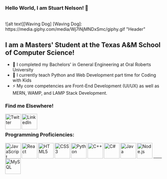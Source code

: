 ### Hello World, I am Stuart Nelson! 👋
<br/>
![alt text][Waving Dog]
[Waving Dog]: https://media.giphy.com/media/Wj7lNjMNDxSmc/giphy.gif "Header"

## I am a Masters' Student at the Texas A&M School of Computer Science!

- 🌱 I completed my Bachelors' in General Engineering at Oral Roberts University
- 🔭 I currently teach Python and Web Development part time for Coding with Kids
- ⚡ My core competencies are Front-End Development (UI/UX) as well as MERN, WAMP, and LAMP Stack Development.

### Find me Elsewhere!

[<img align="left" alt="Twitter" width="50px" src="https://img.icons8.com/material-outlined/24/000000/twitter.png" />][twitter]
[<img align="left" alt="LinkedIn" width="50px" src="https://img.icons8.com/material-outlined/24/000000/linkedin--v1.png" />][linkedin]

<br /><br />

### Programming Proficiencies:
<!--
Order by most proficient!
-
<img src="https://img.icons8.com/material-outlined/24/000000/twitter.png"/>
<img src="https://img.icons8.com/material-outlined/24/000000/linkedin--v1.png"/>
<img src="https://img.icons8.com/ios/50/000000/html.png"/>
<img src="https://img.icons8.com/ios/50/000000/css.png"/>
<img src="https://img.icons8.com/ios/50/000000/javascript--v1.png"/>
<img src="https://img.icons8.com/ios-glyphs/30/000000/react.png"/>
<img src="https://img.icons8.com/ios/50/000000/python--v1.png"/>
<img src="https://img.icons8.com/ios/50/000000/c-plus-plus-logo.png"/>
<img src="https://img.icons8.com/ios/50/000000/c-sharp-logo.png"/>
<img src="https://img.icons8.com/external-flatart-icons-outline-flatarticons/64/000000/external-lemon-sauna-flatart-icons-outline-flatarticons.png"/>
<img src="https://img.icons8.com/ios/50/000000/java-coffee-cup-logo--v1.png"/>
<img src="https://img.icons8.com/ios/50/000000/affinity-photo.png"/>
<img src="https://img.icons8.com/windows/32/000000/node-js.png"/>
<img src="https://img.icons8.com/ios/50/000000/puzzle-matching.png"/> ASSEMBLY
<img src="https://img.icons8.com/ios/50/000000/mysql-logo.png"/>
-->
<img align="left" alt="JavaScript" width="50px" src="https://img.icons8.com/ios/50/000000/javascript--v1.png" />
<img align="left" alt="React" width="50px" src="https://img.icons8.com/ios-glyphs/30/000000/react.png" />
<img align="left" alt="HTML5" width="50px" src="https://img.icons8.com/ios/50/000000/html.png" />
<img align="left" alt="CSS3" width="50px" src="https://img.icons8.com/ios/50/000000/css.png" />
<img align="left" alt="Python" width="50px" src="https://img.icons8.com/ios/50/000000/python--v1.png" />
<img align="left" alt="C++" width="50px" src="https://img.icons8.com/ios/50/000000/c-plus-plus-logo.png" />
<img align="left" alt="C#" width="50px" src="https://img.icons8.com/ios/50/000000/c-sharp-logo.png" />
<img align="left" alt="Java" width="50px" src="https://img.icons8.com/ios/50/000000/java-coffee-cup-logo--v1.png" />
<img align="left" alt="Node.js" width="50px" src="https://img.icons8.com/windows/32/000000/node-js.png"/>
<img align="left" alt="MySQL" width="50px" src="https://img.icons8.com/ios/50/000000/mysql-logo.png" />

<br />
<br />

---

<!--[website]:-->
[twitter]: https://twitter.com/thes_s_nelson
[linkedin]: https://www.linkedin.com/in/stuart-nelson/
